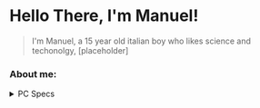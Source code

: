 # Hello There, I'm Manuel!
> I'm Manuel, a 15 year old italian boy who likes science and techonolgy, [placeholder]

### About me:


<details>
<summary>
PC Specs
</summary> 
<br>

GPU: RTX3060 <br>
CPU Intel i7 <br>
pene </details>
